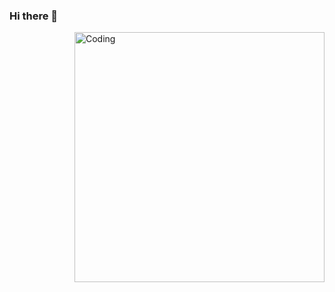 ### Hi there 👋

<!--
**sergiosteevens/sergiosteevens** is a ✨ _special_ ✨ repository because its `README.md` (this file) appears on your GitHub profile.
-->
<!--<iframe src="https://giphy.com/embed/26tn33aiTi1jkl6H6" width="480" height="270" frameBorder="0" class="giphy-embed" allowFullScreen></iframe>-->
<!--<p><a href="https://giphy.com/gifs/screen-monitor-closeup-26tn33aiTi1jkl6H6">via GIPHY</a></p>-->
  <img align="right" alt="Coding" width="400" src="https://giphy.com/embed/26tn33aiTi1jkl6H6">
